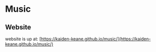 # Music
## Website
website is up at: [https://kaiden-keane.github.io/music/](https://kaiden-keane.github.io/music/)